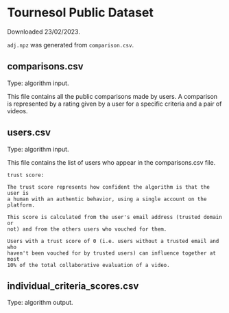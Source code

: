 # Tournesol Public Dataset
Downloaded 23/02/2023.

`adj.npz` was generated from `comparison.csv`.

comparisons.csv
---------------

Type: algorithm input.

This file contains all the public comparisons made by users. A comparison is
represented by a rating given by a user for a specific criteria and a pair of
videos.

users.csv
---------

Type: algorithm input.

This file contains the list of users who appear in the comparisons.csv file.

    trust score:

    The trust score represents how confident the algorithm is that the user is
    a human with an authentic behavior, using a single account on the platform.

    This score is calculated from the user's email address (trusted domain or
    not) and from the others users who vouched for them.

    Users with a trust score of 0 (i.e. users without a trusted email and who
    haven't been vouched for by trusted users) can influence together at most
    10% of the total collaborative evaluation of a video.

individual_criteria_scores.csv
------------------------------

Type: algorithm output.